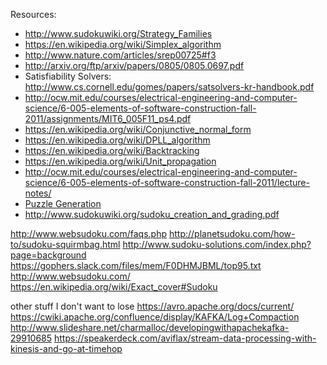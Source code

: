 Resources:
- http://www.sudokuwiki.org/Strategy_Families
- https://en.wikipedia.org/wiki/Simplex_algorithm
- http://www.nature.com/articles/srep00725#f3
- http://arxiv.org/ftp/arxiv/papers/0805/0805.0697.pdf
- Satisfiability Solvers: http://www.cs.cornell.edu/gomes/papers/satsolvers-kr-handbook.pdf
- http://ocw.mit.edu/courses/electrical-engineering-and-computer-science/6-005-elements-of-software-construction-fall-2011/assignments/MIT6_005F11_ps4.pdf
- https://en.wikipedia.org/wiki/Conjunctive_normal_form
- https://en.wikipedia.org/wiki/DPLL_algorithm
- https://en.wikipedia.org/wiki/Backtracking
- https://en.wikipedia.org/wiki/Unit_propagation
- http://ocw.mit.edu/courses/electrical-engineering-and-computer-science/6-005-elements-of-software-construction-fall-2011/lecture-notes/
- [Puzzle Generation](http://zhangroup.aporc.org/images/files/Paper_3485.pdf)
- http://www.sudokuwiki.org/sudoku_creation_and_grading.pdf

http://www.websudoku.com/faqs.php
http://planetsudoku.com/how-to/sudoku-squirmbag.html
http://www.sudoku-solutions.com/index.php?page=background
https://gophers.slack.com/files/mem/F0DHMJBML/top95.txt
http://www.websudoku.com/
https://en.wikipedia.org/wiki/Exact_cover#Sudoku

other stuff I don't want to lose
https://avro.apache.org/docs/current/
https://cwiki.apache.org/confluence/display/KAFKA/Log+Compaction
http://www.slideshare.net/charmalloc/developingwithapachekafka-29910685
https://speakerdeck.com/aviflax/stream-data-processing-with-kinesis-and-go-at-timehop
